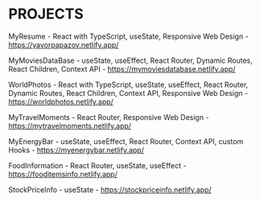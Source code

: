 # PROJECTS

MyResume - React with TypeScript, useState, Responsive Web Design - https://yavorpapazov.netlify.app/

MyMoviesDataBase - useState, useEffect, React Router, Dynamic Routes, React Children, Context API - https://mymoviesdatabase.netlify.app/

WorldPhotos - React with TypeScript, useState, useEffect, React Router, Dynamic Routes, React Children, Context API, Responsive Web Design - https://worldphotos.netlify.app/

MyTravelMoments - React Router, Responsive Web Design - https://mytravelmoments.netlify.app/

MyEnergyBar - useState, useEffect, React Router, Context API, custom Hooks - https://myenergybar.netlify.app/

FoodInformation - React Router, useState, useEffect - https://fooditemsinfo.netlify.app/

StockPriceInfo - useState - https://stockpriceinfo.netlify.app/
